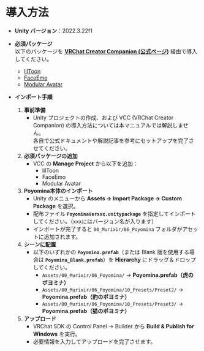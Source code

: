 # 導入方法

- **Unity バージョン**：2022.3.22f1  
- **必須パッケージ**  
  以下のパッケージを **[VRChat Creator Companion (公式ページ)](https://vcc.docs.vrchat.com/)** 経由で導入してください。  

  - [lilToon](https://lilxyzw.github.io/lilToon/)  
  - [FaceEmo](https://suzuryg.github.io/face-emo/)  
  - [Modular Avatar](https://modular-avatar.nadena.dev/)  
- **インポート手順**
  1. **事前準備**  
     - Unity プロジェクトの作成、および VCC (VRChat Creator Companion) の導入方法については本マニュアルでは解説しません。  
       各自で公式ドキュメントや解説記事を参考にセットアップを完了させてください。
  2. **必須パッケージの追加**  
     - VCC の **Manage Project** から以下を追加：  
       - lilToon  
       - FaceEmo  
       - Modular Avatar  
  3. **Poyomina本体のインポート**  
     - Unity のメニューから **Assets → Import Package → Custom Package** を選択。  
     - 配布ファイル **`PoyominaVerxxx.unitypackage`** を指定してインポートしてください。（xxxにはバージョン名が入ります）  
     - インポートが完了すると `00_Murixir/06_Poyomina` フォルダがアセットに追加されます。
  4. **シーンに配置**  
     - 以下のいずれかの **`Poyomina.prefab`**（または Blank 版を使用する場合は **`Poyomina_Blank.prefab`**）を **Hierarchy** にドラッグ＆ドロップしてください。  
       - `Assets/00_Murixir/06_Poyomina/` → **Poyomina.prefab（虎のポヨミナ）**  
       - `Assets/00_Murixir/06_Poyomina/10_Presets/Preset2/` → **Poyomina.prefab（豹のポヨミナ）**  
       - `Assets/00_Murixir/06_Poyomina/10_Presets/Preset3/` → **Poyomina.prefab（猫のポヨミナ）**
  5. **アップロード**  
     - VRChat SDK の Control Panel → Builder から **Build & Publish for Windows** を実行。  
     - 必要情報を入力してアップロードを完了させます。
